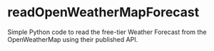 # readOpenWeatherMapForecast
Simple Python code to read the free-tier Weather Forecast from the OpenWeatherMap using their published API.
